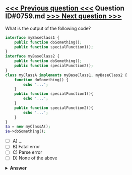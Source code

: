 [<<< Previous question <<<](0758.md)   Question ID#0759.md   [>>> Next question >>>](0760.md)
---

What is the output of the following code?
```php
interface myBaseClass1 {
	public function doSomething();
	public function specialFunction1();
}
interface myBaseClass2 {
	public function doSomething();
	public function specialFunction2();
}
class myClassA implements myBaseClass1, myBaseClass2 {
	function doSomething() {
		echo '...';
	}
	public function specialFunction1(){
		echo '...';
	}
	public function specialFunction2(){
		echo '...';
	}
}
$a = new myClassA();
$a->doSomething();
```

- [ ] A) ...
- [ ] B) Fatal error
- [ ] C) Parse error
- [ ] D) None of the above

<details><summary><b>Answer</b></summary>
<p>
  Answer: <strong>A</strong>
</p>
</details>
